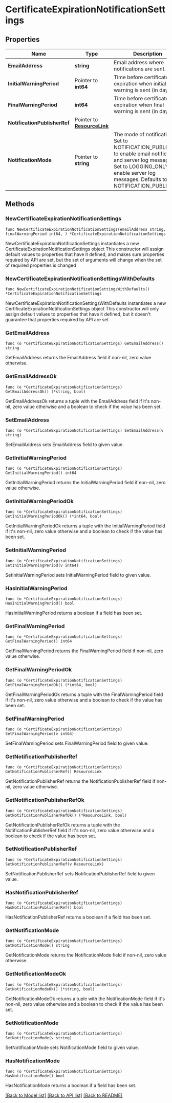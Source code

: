 # CertificateExpirationNotificationSettings

## Properties

Name | Type | Description | Notes
------------ | ------------- | ------------- | -------------
**EmailAddress** | **string** | Email address where notifications are sent. | 
**InitialWarningPeriod** | Pointer to **int64** | Time before certificate expiration when initial warning is sent (in days). | [optional] 
**FinalWarningPeriod** | **int64** | Time before certificate expiration when final warning is sent (in days). | 
**NotificationPublisherRef** | Pointer to [**ResourceLink**](ResourceLink.md) |  | [optional] 
**NotificationMode** | Pointer to **string** | The mode of notification. Set to NOTIFICATION_PUBLISHER to enable email notifications and server log messages. Set to LOGGING_ONLY to enable server log messages. Defaults to NOTIFICATION_PUBLISHER. | [optional] 

## Methods

### NewCertificateExpirationNotificationSettings

`func NewCertificateExpirationNotificationSettings(emailAddress string, finalWarningPeriod int64, ) *CertificateExpirationNotificationSettings`

NewCertificateExpirationNotificationSettings instantiates a new CertificateExpirationNotificationSettings object
This constructor will assign default values to properties that have it defined,
and makes sure properties required by API are set, but the set of arguments
will change when the set of required properties is changed

### NewCertificateExpirationNotificationSettingsWithDefaults

`func NewCertificateExpirationNotificationSettingsWithDefaults() *CertificateExpirationNotificationSettings`

NewCertificateExpirationNotificationSettingsWithDefaults instantiates a new CertificateExpirationNotificationSettings object
This constructor will only assign default values to properties that have it defined,
but it doesn't guarantee that properties required by API are set

### GetEmailAddress

`func (o *CertificateExpirationNotificationSettings) GetEmailAddress() string`

GetEmailAddress returns the EmailAddress field if non-nil, zero value otherwise.

### GetEmailAddressOk

`func (o *CertificateExpirationNotificationSettings) GetEmailAddressOk() (*string, bool)`

GetEmailAddressOk returns a tuple with the EmailAddress field if it's non-nil, zero value otherwise
and a boolean to check if the value has been set.

### SetEmailAddress

`func (o *CertificateExpirationNotificationSettings) SetEmailAddress(v string)`

SetEmailAddress sets EmailAddress field to given value.


### GetInitialWarningPeriod

`func (o *CertificateExpirationNotificationSettings) GetInitialWarningPeriod() int64`

GetInitialWarningPeriod returns the InitialWarningPeriod field if non-nil, zero value otherwise.

### GetInitialWarningPeriodOk

`func (o *CertificateExpirationNotificationSettings) GetInitialWarningPeriodOk() (*int64, bool)`

GetInitialWarningPeriodOk returns a tuple with the InitialWarningPeriod field if it's non-nil, zero value otherwise
and a boolean to check if the value has been set.

### SetInitialWarningPeriod

`func (o *CertificateExpirationNotificationSettings) SetInitialWarningPeriod(v int64)`

SetInitialWarningPeriod sets InitialWarningPeriod field to given value.

### HasInitialWarningPeriod

`func (o *CertificateExpirationNotificationSettings) HasInitialWarningPeriod() bool`

HasInitialWarningPeriod returns a boolean if a field has been set.

### GetFinalWarningPeriod

`func (o *CertificateExpirationNotificationSettings) GetFinalWarningPeriod() int64`

GetFinalWarningPeriod returns the FinalWarningPeriod field if non-nil, zero value otherwise.

### GetFinalWarningPeriodOk

`func (o *CertificateExpirationNotificationSettings) GetFinalWarningPeriodOk() (*int64, bool)`

GetFinalWarningPeriodOk returns a tuple with the FinalWarningPeriod field if it's non-nil, zero value otherwise
and a boolean to check if the value has been set.

### SetFinalWarningPeriod

`func (o *CertificateExpirationNotificationSettings) SetFinalWarningPeriod(v int64)`

SetFinalWarningPeriod sets FinalWarningPeriod field to given value.


### GetNotificationPublisherRef

`func (o *CertificateExpirationNotificationSettings) GetNotificationPublisherRef() ResourceLink`

GetNotificationPublisherRef returns the NotificationPublisherRef field if non-nil, zero value otherwise.

### GetNotificationPublisherRefOk

`func (o *CertificateExpirationNotificationSettings) GetNotificationPublisherRefOk() (*ResourceLink, bool)`

GetNotificationPublisherRefOk returns a tuple with the NotificationPublisherRef field if it's non-nil, zero value otherwise
and a boolean to check if the value has been set.

### SetNotificationPublisherRef

`func (o *CertificateExpirationNotificationSettings) SetNotificationPublisherRef(v ResourceLink)`

SetNotificationPublisherRef sets NotificationPublisherRef field to given value.

### HasNotificationPublisherRef

`func (o *CertificateExpirationNotificationSettings) HasNotificationPublisherRef() bool`

HasNotificationPublisherRef returns a boolean if a field has been set.

### GetNotificationMode

`func (o *CertificateExpirationNotificationSettings) GetNotificationMode() string`

GetNotificationMode returns the NotificationMode field if non-nil, zero value otherwise.

### GetNotificationModeOk

`func (o *CertificateExpirationNotificationSettings) GetNotificationModeOk() (*string, bool)`

GetNotificationModeOk returns a tuple with the NotificationMode field if it's non-nil, zero value otherwise
and a boolean to check if the value has been set.

### SetNotificationMode

`func (o *CertificateExpirationNotificationSettings) SetNotificationMode(v string)`

SetNotificationMode sets NotificationMode field to given value.

### HasNotificationMode

`func (o *CertificateExpirationNotificationSettings) HasNotificationMode() bool`

HasNotificationMode returns a boolean if a field has been set.


[[Back to Model list]](../README.md#documentation-for-models) [[Back to API list]](../README.md#documentation-for-api-endpoints) [[Back to README]](../README.md)



